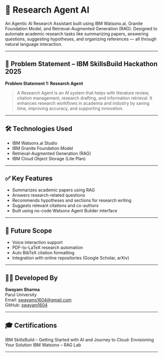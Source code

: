 # 🧠 Research Agent AI

An Agentic AI Research Assistant built using IBM Watsonx.ai, Granite Foundation Model, and Retrieval-Augmented Generation (RAG). Designed to automate academic research tasks like summarizing papers, answering questions, suggesting hypotheses, and organizing references — all through natural language interaction.

---

## 🚀 Problem Statement – IBM SkillsBuild Hackathon 2025

**Problem Statement 1: Research Agent**

> A Research Agent is an AI system that helps with literature review, citation management, research drafting, and information retrieval. It enhances research workflows in academia and industry by saving time, improving accuracy, and supporting innovation.

---

## 🛠️ Technologies Used

- IBM Watsonx.ai Studio
- IBM Granite Foundation Model
- Retrieval-Augmented Generation (RAG)
- IBM Cloud Object Storage (Lite Plan)

---

## ✅ Key Features

- Summarizes academic papers using RAG
- Answers research-related questions
- Recommends hypotheses and sections for research writing
- Suggests relevant citations and co-authors
- Built using no-code Watsonx Agent Builder interface

---

## 🔮 Future Scope

- Voice interaction support
- PDF-to-LaTeX research automation
- Auto BibTeX citation formatting
- Integration with online repositories (Google Scholar, arXiv)

---

## 👨‍💻 Developed By

**Swayam Sharma**  
Parul University  
Email: swayams1604@gmail.com  
GitHub: [swayam1604](https://github.com/swayam1604)

---

## 🎓 Certifications

IBM SkillsBuild – Getting Started with AI and 
Journey to Cloud: Envisioning Your Solution 
IBM Watsonx – RAG Lab 

---


